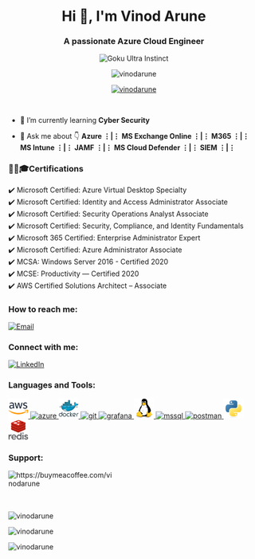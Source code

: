 <h1 align="center">Hi 👋, I'm Vinod Arune</h1>
<h3 align="center">A passionate Azure Cloud Engineer </h3>

<p align="center">
  <img src="https://media.giphy.com/media/mFSbdMAObtW9Oyy5ZY/giphy.gif" width="480" height="269" alt="Goku Ultra Instinct">
</p>
<p align="center"><a href="https://giphy.com/gifs/TOEIAnimationUK-goku-ultra-instinct-mastered-mFSbdMAObtW9Oyy5ZY"></a></p>

<p align="center">
  <img src="https://komarev.com/ghpvc/?username=vinodarune&label=Profile%20views&color=0e75b6&style=flat" alt="vinodarune" />
</p>

<p align="center">
  <a href="https://github.com/ryo-ma/github-profile-trophy">
    <img src="https://github-profile-trophy.vercel.app/?username=vinodarune" alt="vinodarune" />
  </a>
</p>

<p align="center">
  <a href="https://twitter.com/" target="blank">
    <img src="https://img.shields.io/twitter/follow/?logo=twitter&style=for-the-badge" alt="" />
  </a>
</p>

- 🌱 I’m currently learning **Cyber Security**

- 💬 Ask me about 👇 
**Azure ⋮|⋮ MS Exchange Online ⋮|⋮ M365 ⋮|⋮ MS Intune ⋮|⋮ JAMF ⋮|⋮ MS Cloud Defender ⋮|⋮ SIEM ⋮|⋮**

<h3 align="left">🏅📜🎓Certifications</h3>
<p align="left">
  ✔️ Microsoft Certified: Azure Virtual Desktop Specialty<br>
  ✔️ Microsoft Certified: Identity and Access Administrator Associate<br>
  ✔️ Microsoft Certified: Security Operations Analyst Associate<br>
  ✔️ Microsoft Certified: Security, Compliance, and Identity Fundamentals<br>
  ✔️ Microsoft 365 Certified: Enterprise Administrator Expert<br>
  ✔️ Microsoft Certified: Azure Administrator Associate<br>
  ✔️ MCSA: Windows Server 2016 - Certified 2020<br>
  ✔️ MCSE: Productivity — Certified 2020<br>
  ✔️ AWS Certified Solutions Architect – Associate<br>
</p>

<h3 align="left">How to reach me:</h3>
<p align="left">
  <a href="mailto:vinod.arune0@hotmail.com">
    <img src="https://www.vectorlogo.zone/logos/gmail/gmail-icon.svg" alt="Email" width="40" height="40"/>
  </a>
</p>

<h3 align="left">Connect with me:</h3>
<p align="left">
  <a href="https://www.linkedin.com/in/vinod-b-arune/" target="_blank">
    <img src="https://www.vectorlogo.zone/logos/linkedin/linkedin-icon.svg" alt="LinkedIn" width="40" height="40"/>
  </a>
</p>

<h3 align="left">Languages and Tools:</h3>
<p align="left">
  <a href="https://aws.amazon.com" target="_blank" rel="noreferrer">
    <img src="https://raw.githubusercontent.com/devicons/devicon/master/icons/amazonwebservices/amazonwebservices-original-wordmark.svg" alt="aws" width="40" height="40"/>
  </a>
  <a href="https://azure.microsoft.com/en-in/" target="_blank" rel="noreferrer">
    <img src="https://www.vectorlogo.zone/logos/microsoft_azure/microsoft_azure-icon.svg" alt="azure" width="40" height="40"/>
  </a>
  <a href="https://www.docker.com/" target="_blank" rel="noreferrer">
    <img src="https://raw.githubusercontent.com/devicons/devicon/master/icons/docker/docker-original-wordmark.svg" alt="docker" width="40" height="40"/>
  </a>
  <a href="https://git-scm.com/" target="_blank" rel="noreferrer">
    <img src="https://www.vectorlogo.zone/logos/git-scm/git-scm-icon.svg" alt="git" width="40" height="40"/>
  </a>
  <a href="https://grafana.com" target="_blank" rel="noreferrer">
    <img src="https://www.vectorlogo.zone/logos/grafana/grafana-icon.svg" alt="grafana" width="40" height="40"/>
  </a>
  <a href="https://www.linux.org/" target="_blank" rel="noreferrer">
    <img src="https://raw.githubusercontent.com/devicons/devicon/master/icons/linux/linux-original.svg" alt="linux" width="40" height="40"/>
  </a>
  <a href="https://www.microsoft.com/en-us/sql-server" target="_blank" rel="noreferrer">
    <img src="https://www.svgrepo.com/show/303229/microsoft-sql-server-logo.svg" alt="mssql" width="40" height="40"/>
  </a>
  <a href="https://postman.com" target="_blank" rel="noreferrer">
    <img src="https://www.vectorlogo.zone/logos/getpostman/getpostman-icon.svg" alt="postman" width="40" height="40"/>
  </a>
  <a href="https://www.python.org" target="_blank" rel="noreferrer">
    <img src="https://raw.githubusercontent.com/devicons/devicon/master/icons/python/python-original.svg" alt="python" width="40" height="40"/>
  </a>
  <a href="https://redis.io" target="_blank" rel="noreferrer">
    <img src="https://raw.githubusercontent.com/devicons/devicon/master/icons/redis/redis-original-wordmark.svg" alt="redis" width="40" height="40"/>
  </a>
</p>

<h3 align="left">Support:</h3>
<p>
  <a href="https://www.buymeacoffee.com/vinodarune">
    <img align="left" src="https://cdn.buymeacoffee.com/buttons/v2/default-yellow.png" height="50" width="210" alt="https://buymeacoffee.com/vinodarune" />
  </a>
</p><br><br><br><br>

<p align="left">
  <img src="https://github-readme-stats.vercel.app/api/top-langs?username=vinodarune&show_icons=true&locale=en&layout=compact" alt="vinodarune" />
</p>

<p align="left">
  <img src="https://github-readme-stats.vercel.app/api?username=vinodarune&show_icons=true&locale=en" alt="vinodarune" />
</p>

<p align="left">
  <img src="https://github-readme-streak-stats.herokuapp.com/?user=vinodarune&" alt="vinodarune" />
</p>
